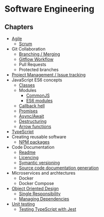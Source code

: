 # Software Engineering

## Chapters

- [Agile](01-agile/index.md)
  - [Scrum](01-agile/scrum.md)
- Git Collaboration
  - [Branching / Merging](02-git-collaboration/branches/index.md)
  - [Gitflow Workflow](02-git-collaboration/gitflow/index.md)
  - Pull Requests
  - Protected branches
- [Project Management / Issue tracking](03-project-management/index.md)
- JavaScript ES6 concepts
  - [Classes](04-JavaScript/classes.md)
  - Modules
    - [CommonJS](04-JavaScript/common-js.md)
    - [ES6 modules](04-JavaScript/es6-modules.md)
  - [Callback hell](04-JavaScript/callback-hell.md)
  - [Promises](04-JavaScript/promises.md)
  - [Async/Await](04-JavaScript/async-await.md)
  - [Destructuring](04-JavaScript/destructuring.md)
  - [Arrow functions](04-JavaScript/arrow-functions.md)
- [TypeScript](05-typescript/index.md)
- Creating reusable software
  - [NPM packages](06-npm/index.md)
- Code Documentation
  - [Readme](07-documentation/creating-readme-files.md)
  - [Licencing](07-documentation/licences.md)
  - [Symantic versioning](07-documentation/semver.md)
  - [Source code documentation generation](07-documentation/generation.md)
- Microservices and archtectures
  - Docker
  - Docker Compose
- [Object Oriented Design](08-solid/object-oriented_design.md)
  - [Single Responsibility](08-solid/designing_classes_with_a_single_response.md)
  - [Managing Dependencies](08-solid/managing_dependencies.md)
- [Unit testing](09-unit-testing/index.md)
  - [Testing TypeScript with Jest](09-unit-testing/jest.md)
